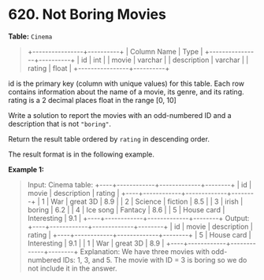 # 620. Not Boring Movies

**Table:** `Cinema`

> +----------------+----------+
> | Column Name | Type |
> +----------------+----------+
> | id | int |
> | movie | varchar |
> | description | varchar |
> | rating | float |
> +----------------+----------+

id is the primary key (column with unique values) for this table.
Each row contains information about the name of a movie, its genre, and its rating.
rating is a 2 decimal places float in the range [0, 10]

Write a solution to report the movies with an odd-numbered ID and a description that is not `"boring"`.

Return the result table ordered by `rating` in descending order.

The result format is in the following example.

**Example 1:**

> Input:
> Cinema table:
> +----+------------+-------------+--------+
> | id | movie | description | rating |
> +----+------------+-------------+--------+
> | 1 | War | great 3D | 8.9 |
> | 2 | Science | fiction | 8.5 |
> | 3 | irish | boring | 6.2 |
> | 4 | Ice song | Fantacy | 8.6 |
> | 5 | House card | Interesting | 9.1 |
> +----+------------+-------------+--------+
> Output:
> +----+------------+-------------+--------+
> | id | movie | description | rating |
> +----+------------+-------------+--------+
> | 5 | House card | Interesting | 9.1 |
> | 1 | War | great 3D | 8.9 |
> +----+------------+-------------+--------+
> Explanation:
> We have three movies with odd-numbered IDs: 1, 3, and 5. The movie with ID = 3 is boring so we do not include it in the answer.

